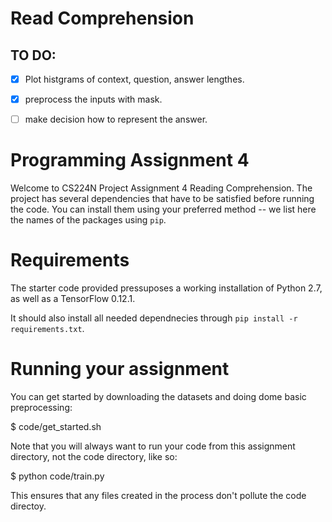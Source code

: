 # Read Comprehension

## TO DO:

- [x] Plot histgrams of context, question, answer lengthes.
- [x] preprocess the inputs with mask.
- [ ] make decision how to represent the answer.


# Programming Assignment 4
Welcome to CS224N Project Assignment 4 Reading Comprehension.
The project has several dependencies that have to be satisfied before running the code. You can install them using your preferred method -- we list here the names of the packages using `pip`.

# Requirements

The starter code provided pressuposes a working installation of Python 2.7, as well as a TensorFlow 0.12.1.

It should also install all needed dependnecies through
`pip install -r requirements.txt`.

# Running your assignment

You can get started by downloading the datasets and doing dome basic preprocessing:

$ code/get_started.sh

Note that you will always want to run your code from this assignment directory, not the code directory, like so:

$ python code/train.py

This ensures that any files created in the process don't pollute the code directoy.
